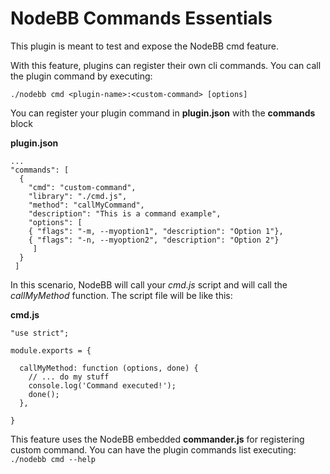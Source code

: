 # NodeBB Commands Essentials

This plugin is meant to test and expose the NodeBB cmd feature.

With this feature, plugins can register their own cli commands.
You can call the plugin command by executing:

`./nodebb cmd <plugin-name>:<custom-command> [options]`

You can register your plugin command in **plugin.json** with the **commands** block

**plugin.json**
```
...
"commands": [
  {
    "cmd": "custom-command",
    "library": "./cmd.js",
    "method": "callMyCommand",
    "description": "This is a command example",
    "options": [
	{ "flags": "-m, --myoption1", "description": "Option 1"},
	{ "flags": "-n, --myoption2", "description": "Option 2"}
     ]
  }
 ]
```

In this scenario, NodeBB will call your _cmd.js_ script and will call the _callMyMethod_ function.
The script file will be like this:

**cmd.js**
```
"use strict";

module.exports = {

  callMyMethod: function (options, done) {
    // ... do my stuff
    console.log('Command executed!');
    done();
  },

}
```

This feature uses the NodeBB embedded **commander.js** for registering custom command.
You can have the plugin commands list executing:
`./nodebb cmd --help`





